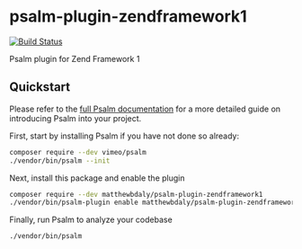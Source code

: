 # psalm-plugin-zendframework1

[![Build Status](https://travis-ci.org/matthewbdaly/psalm-plugin-zendframework1.svg?branch=master)](https://travis-ci.org/matthewbdaly/psalm-plugin-zendframework1)

Psalm plugin for Zend Framework 1

## Quickstart
Please refer to the [full Psalm documentation](https://psalm.dev/quickstart) for a more detailed guide on introducing Psalm
into your project.

First, start by installing Psalm if you have not done so already:
```bash
composer require --dev vimeo/psalm
./vendor/bin/psalm --init
```

Next, install this package and enable the plugin
```bash
composer require --dev matthewbdaly/psalm-plugin-zendframework1
./vendor/bin/psalm-plugin enable matthewbdaly/psalm-plugin-zendframework1
```

Finally, run Psalm to analyze your codebase
```bash
./vendor/bin/psalm
```
